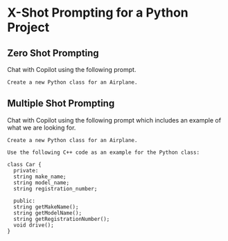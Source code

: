 # X-Shot Prompting for a Python Project

## Zero Shot Prompting

Chat with Copilot using the following prompt.

```text
Create a new Python class for an Airplane.
```

## Multiple Shot Prompting

Chat with Copilot using the following prompt which includes an example of what we are looking for.

```text
Create a new Python class for an Airplane.

Use the following C++ code as an example for the Python class:

class Car {
  private:
  string make_name;
  string model_name;
  string registration_number;

  public:
  string getMakeName();
  string getModelName();
  string getRegistrationNumber();
  void drive();
}
```